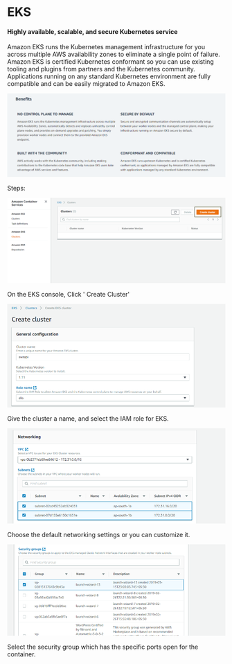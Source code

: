 # EKS

#### Highly available, scalable, and secure Kubernetes service <a id="Highly_available.2C_scalable.2C_and_secure_Kubernetes_service"></a>

Amazon EKS runs the Kubernetes management infrastructure for you across multiple AWS availability zones to eliminate a single point of failure. Amazon EKS is certified Kubernetes conformant so you can use existing tooling and plugins from partners and the Kubernetes community. Applications running on any standard Kubernetes environment are fully compatible and can be easily migrated to Amazon EKS.

![](../../.gitbook/assets/image%20%2811%29.png)

Steps:

![](../../.gitbook/assets/image%20%2870%29.png)

On the EKS console, Click ' Create Cluster'

![](../../.gitbook/assets/image%20%2847%29.png)

Give the cluster a name, and select the IAM role for EKS.

![](../../.gitbook/assets/image%20%2887%29.png)

Choose the default networking settings or you can customize it.

![](../../.gitbook/assets/image%20%2879%29.png)

Select the security group which has the specific ports open for the container.



